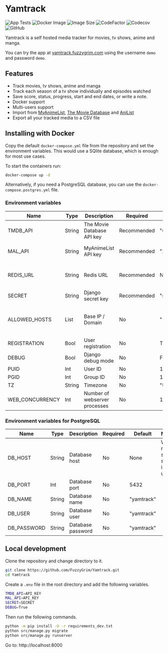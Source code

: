 # Yamtrack

![App Tests](https://github.com/FuzzyGrim/Yamtrack/actions/workflows/app-tests.yml/badge.svg)
![Docker Image](https://github.com/FuzzyGrim/Yamtrack/actions/workflows/docker-image.yml/badge.svg)
![Image Size](https://ghcr-badge.egpl.dev/fuzzygrim/yamtrack/size)
![CodeFactor](https://www.codefactor.io/repository/github/fuzzygrim/yamtrack/badge)
![Codecov](https://codecov.io/github/FuzzyGrim/Yamtrack/branch/dev/graph/badge.svg?token=PWUG660120)
![GitHub](https://img.shields.io/badge/license-GPL--3.0-blue)

Yamtrack is a self hosted media tracker for movies, tv shows, anime and manga.

You can try the app at [yamtrack.fuzzygrim.com](https://yamtrack.fuzzygrim.com) using the username `demo` and password `demo`.

## Features

- Track movies, tv shows, anime and manga
- Track each season of a tv show individually and episodes watched
- Save score, status, progress, start and end dates, or write a note.
- Docker support
- Multi-users support
- Import from [MyAnimeList](https://myanimelist.net/), [The Movie Database](https://www.themoviedb.org/) and [AniList](https://anilist.co/)
- Export all your tracked media to a CSV file

## Installing with Docker

Copy the default `docker-compose.yml` file from the repository and set the environment variables. This would use a SQlite database, which is enough for most use cases.

To start the containers run:

```bash
docker-compose up -d
```

Alternatively, if you need a PostgreSQL database, you can use the `docker-compose.postgres.yml` file.

### Environment variables

| Name            | Type   | Description                   | Required    | Default    | Notes                                                                                               |
| --------------- | ------ | ----------------------------- | ----------- | ---------- | --------------------------------------------------------------------------------------------------- |
| TMDB_API        | String | The Movie Database API key    | Recommended | "61...f60" | Required for movies and tv shows                                                                    |
| MAL_API         | String | MyAnimeList API key           | Recommended | "25...691" | Required for anime and manga                                                                        |
| REDIS_URL       | String | Redis URL                     | Recommended | None       | Redis is recommended for better performance                                                         |
| SECRET          | String | Django secret key             | Recommended | "secret"   | [SECRET_KEY](https://docs.djangoproject.com/en/stable/ref/settings/#secret-key)                     |
| ALLOWED_HOSTS   | List   | Base IP / Domain              | No          | "\*"       | Set this to your domain name if exposing to the public                                              |
| REGISTRATION    | Bool   | User registration             | No          | True       |                                                                                                     |
| DEBUG           | Bool   | Django debug mode             | No          | False      |                                                                                                     |
| PUID            | Int    | User ID                       | No          | 1000       |                                                                                                     |
| PGID            | Int    | Group ID                      | No          | 1000       |                                                                                                     |
| TZ              | String | Timezone                      | No          | "UTC"      |                                                                                                     |
| WEB_CONCURRENCY | Int    | Number of webserver processes | No          | 1          | [(2 x num cores) + 1](https://docs.gunicorn.org/en/latest/design.html#how-many-workers) recommended |

### Environment variables for PostgreSQL

| Name        | Type   | Description       | Required | Default    | Notes                        |
| ----------- | ------ | ----------------- | -------- | ---------- | ---------------------------- |
| DB_HOST     | String | Database host     | No       | None       | When not set, sqlite is used |
| DB_PORT     | Int    | Database port     | No       | 5432       |                              |
| DB_NAME     | String | Database name     | No       | "yamtrack" |                              |
| DB_USER     | String | Database user     | No       | "yamtrack" |                              |
| DB_PASSWORD | String | Database password | No       | "yamtrack" |                              |

## Local development

Clone the repository and change directory to it.

```bash
git clone https://github.com/FuzzyGrim/Yamtrack.git
cd Yamtrack
```

Create a `.env` file in the root directory and add the following variables.

```bash
TMDB_API=API_KEY
MAL_API=API_KEY
SECRET=SECRET
DEBUG=True
```

Then run the following commands.

```bash
python -m pip install -U -r requirements_dev.txt
python src/manage.py migrate
python src/manage.py runserver
```

Go to: http://localhost:8000
